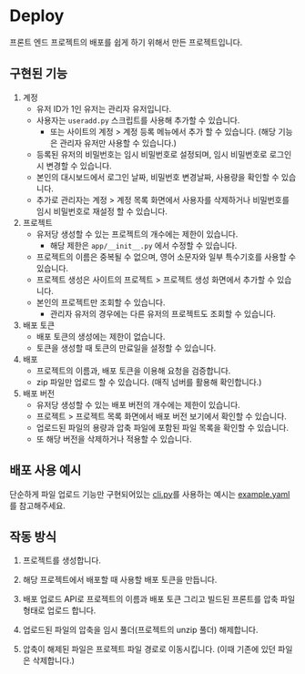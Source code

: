 # Deploy

프론트 엔드 프로젝트의 배포를 쉽게 하기 위해서 만든 프로젝트입니다.

## 구현된 기능

1. 계정
    - 유저 ID가 1인 유저는 관리자 유저입니다.
    - 사용자는 `useradd.py` 스크립트를 사용해 추가할 수 있습니다.
        - 또는 사이트의 계정 > 계정 등록 메뉴에서 추가 할 수 있습니다. (해당 기능은 관리자 유저만 사용할 수 있습니다.)
    - 등록된 유저의 비밀번호는 임시 비밀번호로 설정되며, 임시 비밀번호로 로그인시 변경할 수 있습니다. 
    - 본인의 대시보드에서 로그인 날짜, 비밀번호 변경날짜, 사용량을 확인할 수 있습니다.
    - 추가로 관리자는 계정 > 계정 목록 화면에서 사용자를 삭제하거나 비밀번호를 임시 비밀번호로 재설정 할 수 있습니다. 
2. 프로젝트
    - 유저당 생성할 수 있는 프로젝트의 개수에는 제한이 있습니다.
        - 해당 제한은 `app/__init__.py` 에서 수정할 수 있습니다.
    - 프로젝트의 이름은 중복될 수 없으며, 영어 소문자와 일부 특수기호를 사용할 수 있습니다.
    - 프로젝트 생성은 사이트의 프로젝트 > 프로젝트 생성 화면에서 추가할 수 있습니다.
    - 본인의 프로젝트만 조회할 수 있습니다.
        - 관리자 유저의 경우에는 다른 유저의 프로젝트도 조회할 수 있습니다.
3. 배포 토큰
    - 배포 토큰의 생성에는 제한이 없습니다.
    - 토큰을 생성할 때 토큰의 만료일을 설정할 수 있습니다.
4. 배포
    - 프로젝트의 이름과, 배포 토큰을 이용해 요청을 검증합니다.
    - zip 파일만 업로드 할 수 있습니다. (매직 넘버를 활용해 확인합니다.)
5. 배포 버전
    - 유저당 생성할 수 있는 배포 버전의 개수에는 제한이 있습니다.
    - 프로젝트 > 프로젝트 목록 화면에서 배포 버전 보기에서 확인할 수 있습니다.
    - 업로드된 파일의 용량과 압축 파일에 포함된 파일 목록을 확인할 수 있습니다.
    - 또 해당 버전을 삭제하거나 적용할 수 있습니다.

## 배포 사용 예시

단순하게 파일 업로드 기능만 구현되어있는 [cli.py](https://gist.github.com/chick0/8b5f5f32e652210e98d8941df075d949)를 사용하는 예시는 [example.yaml](https://github.com/chick0/deploy/blob/master/example.yaml)를 참고해주세요.

## 작동 방식

1. 프로젝트를 생성합니다.

2. 해당 프로젝트에서 배포할 때 사용할 배포 토큰을 만듭니다.

3. 배포 업로드 API로 프로젝트의 이름과 배포 토큰 그리고 빌드된 프론트를 압축 파일 형태로 업로드 합니다.

4. 업로드된 파일의 압축을 임시 풀더(프로젝트의 unzip 풀더) 해제합니다.

5. 압축이 해제된 파일은 프로젝트 파일 경로로 이동시킵니다. (이때 기존에 있던 파일은 삭제합니다.)
